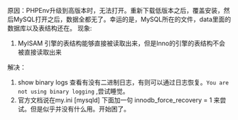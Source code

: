 原因：PHPEnv升级到高版本时，无法打开。重新下载低版本之后，覆盖安装，然后MySQL打开之后，数据全都无了。幸运的是，MySQL所在的文件，data里面的数据库以及表结构还在。
现象: 
 1. MyISAM 引擎的表结构能够直接被读取出来，但是Inno的引擎的表结构不会被直接读取出来

解决：
 1. show binary logs 查看有没有二进制日志，有则可以通过日志恢复。`You are not using binary logging` ,尝试睡觉。
 2. 官方文档说在my.ini [mysqld] 下面加一句 innodb_force_recovery = 1 来尝试。但是似乎并没有什么用。开始困了。
